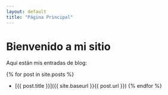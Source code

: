 ```yaml
---
layout: default
title: "Página Principal"
---
```


# Bienvenido a mi sitio
Aquí están mis entradas de blog:

{% for post in site.posts %}
* [{{ post.title }}]({{ site.baseurl }}{{ post.url }})
{% endfor %}